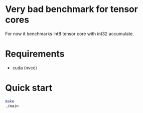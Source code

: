 # Very bad benchmark for tensor cores

For now it benchmarks int8 tensor core with int32 accumulate.

# Requirements
- cuda (nvcc)

# Quick start
```sh
make
./main
```